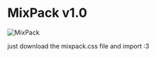 # MixPack v1.0  
![MixPack](https://i.imgur.com/N0hXv99.png)  

just download the mixpack.css file and import :3
